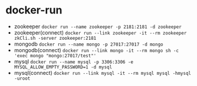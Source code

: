 # docker-run

* zookeeper `docker run --name zookeeper -p 2181:2181 -d zookeeper`
* zookeeper(connect) `docker run --link zookeeper -it --rm zookeeper zkCli.sh -server zookeeper:2181`
* mongodb `docker run --name mongo -p 27017:27017 -d mongo`
* mongodb(connect) `docker run --link mongo -it --rm mongo sh -c 'exec mongo "mongo:27017/test"'`
* mysql `docker run --name mysql -p 3306:3306 -e MYSQL_ALLOW_EMPTY_PASSWORD=1 -d mysql`
* mysql(connect) `docker run --link mysql -it --rm mysql mysql -hmysql -uroot`
